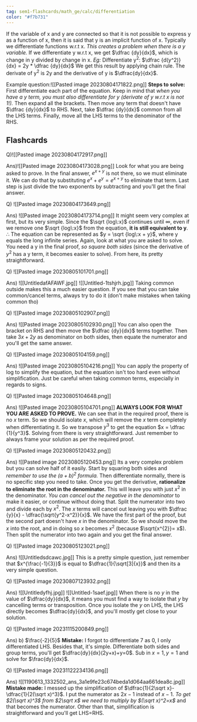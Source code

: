 ```yaml
---
tag: sem1-flashcards/math_ge/calc/differentiation
color: "#f7b731"
---
```

If the variable of x and y are connected so that it is not possible to express y as a function of x, then it is said that y is an implicit function of x. Typically we differentiate functions w.r.t x. *This creates a problem when there is a y variable.* If we differentiate y w.r.t x, we get $\dfrac {dy}{dx}$, which is change in y divided by change in x. 
*Eg:* Differentiate y<sup>2</sup>:
$\dfrac {d(y^2)}{dx} = 2y * \dfrac {dy}{dx}$
We get this result by applying chain rule. The derivate of y<sup>2</sup> is 2y and the derivative of y is $\dfrac{dy}{dx}$.

Example question:![[Pasted image 20230804171822.png]]
**Steps to solve:**
First differentiate each part of the equation. Keep in mind that *when you have a y term, you must also differentiate for y (derivate of y w.r.t x is not 1!).* Then expand all the brackets. Then move any term that doesn't have $\dfrac {dy}{dx}$ to RHS. Next, take $\dfrac {dy}{dx}$ common from all the LHS terms. Finally, move all the LHS terms to the denominator of the RHS.



## Flashcards

Q)![[Pasted image 20230804172917.png]]

Ans)![[Pasted image 20230804173028.png]]
Look for what you are being asked to prove. In the final answer, $e^{x+y}$ is not there, so we must eliminate it. We can do that by substituting $e^{x}+e^{y}=e^{x+y}$ to eliminate that term. Last step is just divide the two exponents by subtracting and you'll get the final answer.

Q) ![[Pasted image 20230804173649.png]]

Ans) ![[Pasted image 20230804173714.png]]
It might seem very complex at first, but its very simple. Since the $\sqrt {log\:x}$ continues until $\infty$, even if we remove one $\sqrt {log\:x}$  from the equation, **it is still equivalent to y**.
$\therefore$ The equation can be represented as $y = \sqrt {log\:x + y}$, where y equals the long infinite series. Again, look at what you are asked to solve. You need a y in the final proof, *so square both sides* (since the derivative of $y^2$ has a y term, it becomes easier to solve). From here, its pretty straightforward. 
<!--SR:!2023-08-28,2,150-->

Q) ![[Pasted image 20230805101701.png]]

Ans) ![[UntitledafAFAWF.jpg]]
![[Untitled-1tshjrh.jpg]]
Taking common outside makes this a much easier question. If you see that you can take common/cancel terms, always try to do it (don't make mistakes when taking common tho)

Q) ![[Pasted image 20230805102907.png]]

Ans) ![[Pasted image 20230805102930.png]]
You can also open the bracket on RHS and then move the $\dfrac {dy}{dx}$ terms together. Then take $3x+2y$ as denominator on both sides, then equate the numerator and you'll get the same answer.
<!--SR:!2023-11-30,30,170-->

Q) ![[Pasted image 20230805104159.png]]

Ans) ![[Pasted image 20230805104216.png]]
You can apply the property of log to simplify the equation, but the equation isn't too hard even without simplification. Just be careful when taking common terms, especially in regards to signs.

Q) ![[Pasted image 20230805104648.png]]

Ans) ![[Pasted image 20230805104701.png]]
**ALWAYS LOOK FOR WHAT YOU ARE ASKED TO PROVE.** We can see that in the required proof, there is no $x$ term. So we should isolate $x$, which will remove the $x$ term completely when differentiating it. So we transpose $y^3$ to get the equation $x = \dfrac {1}{y^3}$. Solving from there is very straightforward. Just remember to always frame your solution as per the required proof.

Q) ![[Pasted image 20230805120432.png]]

Ans) ![[Pasted image 20230805120453.png]]
Its a very complex problem but you can solve half of it easily. Start by squaring both sides and *remember to use the $(a+b)^2$ formula.* Then differentiate normally, there is no specific step you need to take. Once you get the derivative, **rationalize to eliminate the root in the denominator.** This will leave you with just $x^2$ in the denominator. *You can cancel out the negative in the denominator* to make it easier, or continue without doing that. Split the numerator into two and divide each by $x^2$. The $x$ terms will cancel out leaving you with $\dfrac {y}{x} - \dfrac{\sqrt{y^2-x^2}}{x}$. We have the first part of the proof, but the second part doesn't have $x$ in the denominator. So we should move the $x$ into the root, and in doing so $x$ becomes $x^2$ (because $\sqrt{x^{2}}= x$). Then split the numerator into two again and you get the final answer.

Q) ![[Pasted image 20230805123021.png]]

Ans) ![[Untitledsdcawc.jpg]]
This is a pretty simple question, just remember that $x^{\frac{-1}{3}}$ is equal to $\dfrac{1}{\sqrt[3]{x}}$ and then its a very simple question.

Q) ![[Pasted image 20230807123932.png]]

Ans) ![[Untitledyfhj.jpg]]
![[Untitled-1saef.jpg]]
When there is no $y$ in the value of $\dfrac{dy}{dx}$, it means you must find a way to isolate that $y$ by cancelling terms or transposition. Once you isolate the $y$ on LHS, the LHS directly becomes $\dfrac{dy}{dx}$, and you'll mostly get close to your solution.


Q) ![[Pasted image 20231115200849.png]]

Ans) b) $\frac{-2}{5}$
**Mistake:** I forgot to differentiate 7 as 0, I only differentiated LHS. Besides that, it's simple. Differentiate both sides and group terms, you'll get $\dfrac{dy}{dx}(2y+x)+y=0$. Sub in $x=1, y=1$ and solve for $\frac{dy}{dx}$.

Q) ![[Pasted image 20231122234136.png]]

Ans) ![[1190613_1332502_ans_3a1e9fe23c674beda1d064aa661dea8c.jpg]]
**Mistake made:** I messed up the simplification of $\dfrac{1}{2\sqrt x}-\dfrac{1}{2(\sqrt x)^3}$. I put the numerator as $2x-1$ instead of $x-1$. *To get $2(\sqrt x)^3$ from $2\sqrt x$ we need to multiply by $(\sqrt x)^2=x$* and that becomes the numerator. Other than that, simplification is straightforward and you'll get LHS=RHS.   